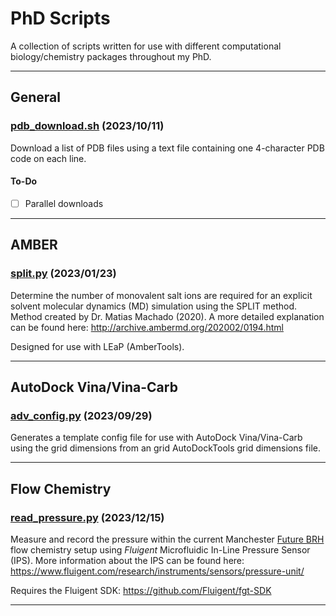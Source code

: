 # PhD Scripts

A collection of scripts written for use with different computational biology/chemistry packages throughout my PhD.

---

## General

### [pdb_download.sh](pdb_download.sh) (2023/10/11)

Download a list of PDB files using a text file containing one 4-character PDB
code on each line.

#### To-Do

- [ ] Parallel downloads

---

## AMBER

### [split.py](split.py) (2023/01/23)

Determine the number of monovalent salt ions are required for an explicit solvent molecular dynamics (MD) simulation using the SPLIT method. Method created by Dr. Matias Machado (2020). A more detailed explanation can be found here: <http://archive.ambermd.org/202002/0194.html>

Designed for use with LEaP (AmberTools).

---

## AutoDock Vina/Vina-Carb

### [adv_config.py](adv_config.py) (2023/09/29)

Generates a template config file for use with AutoDock Vina/Vina-Carb using the grid dimensions from an grid AutoDockTools grid dimensions file.

---

## Flow Chemistry

### [read_pressure.py](read_pressure.py) (2023/12/15)

Measure and record the pressure within the current Manchester [Future BRH](https://futurebrh.com) flow chemistry setup using _Fluigent_ Microfluidic In-Line Pressure Sensor (IPS). More information about the IPS can be found here: <https://www.fluigent.com/research/instruments/sensors/pressure-unit/>

Requires the Fluigent SDK: <https://github.com/Fluigent/fgt-SDK>

---
